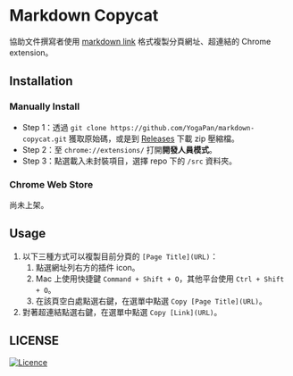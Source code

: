 # Markdown Copycat

協助文件撰寫者使用 [markdown link](https://www.markdownguide.org/basic-syntax/#links) 格式複製分頁網址、超連結的 Chrome extension。

## Installation

### Manually Install

- Step 1：透過 `git clone https://github.com/YogaPan/markdown-copycat.git` 獲取原始碼，或是到 [Releases](https://github.com/YogaPan/markdown-copycat/releases) 下載 zip 壓縮檔。
- Step 2：至 `chrome://extensions/` 打開**開發人員模式**。
- Step 3：點選載入未封裝項目，選擇 repo 下的 `/src` 資料夾。

### Chrome Web Store

尚未上架。

## Usage

1. 以下三種方式可以複製目前分頁的 `[Page Title](URL)`：
   1. 點選網址列右方的插件 icon。
   2. Mac 上使用快捷鍵 `Command + Shift + O`，其他平台使用 `Ctrl + Shift + O`。
   3. 在該頁空白處點選右鍵，在選單中點選 `Copy [Page Title](URL)`。
2. 對著超連結點選右鍵，在選單中點選 `Copy [Link](URL)`。

## LICENSE

[![Licence](https://img.shields.io/github/license/YogaPan/markdown-copycat?style=for-the-badge)](./LICENSE)
